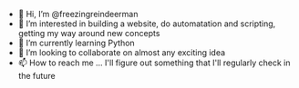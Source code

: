 - 👋 Hi, I’m @freezingreindeerman
- 👀 I’m interested in building a website, do automatation and scripting, getting my way around new concepts
- 🌱 I’m currently learning Python
- 💞️ I’m looking to collaborate on almost any exciting idea
- 📫 How to reach me ... I'll figure out something that I'll regularly check in the future

<!---
freezingreindeerman/freezingreindeerman is a ✨ special ✨ repository because its `README.md` (this file) appears on your GitHub profile.
You can click the Preview link to take a look at your changes.
--->
